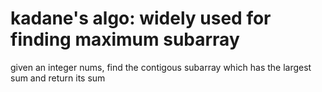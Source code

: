 # kadane's algo: widely used for finding maximum subarray

given an integer nums, find the contigous subarray which has the largest sum and return its sum